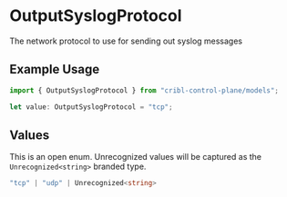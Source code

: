 # OutputSyslogProtocol

The network protocol to use for sending out syslog messages

## Example Usage

```typescript
import { OutputSyslogProtocol } from "cribl-control-plane/models";

let value: OutputSyslogProtocol = "tcp";
```

## Values

This is an open enum. Unrecognized values will be captured as the `Unrecognized<string>` branded type.

```typescript
"tcp" | "udp" | Unrecognized<string>
```